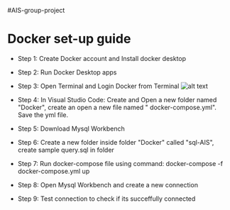 #AIS-group-project
# Docker set-up guide
* Step 1: Create Docker account and Install docker desktop
* Step 2: Run Docker Desktop apps
* Step 3: Open Terminal and Login Docker from Terminal
![alt text](images/image.png)
* Step 4: In Visual Studio Code: Create and Open a new folder named "Docker", create an open a new file named " docker-compose.yml". Save the yml file. 

* Step 5: Download Mysql Workbench
* Step 6: Create a new folder inside folder "Docker"  called "sql-AIS", create sample query.sql in folder
* Step 7: Run docker-compose file using command: docker-compose -f docker-compose.yml up
* Step 8: Open Mysql Workbench and create a new connection

* Step 9: Test connection to check if its succeffully connected